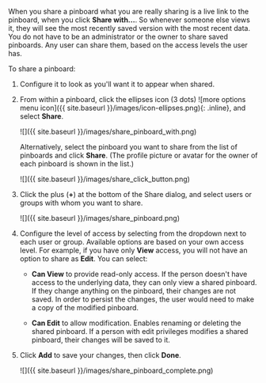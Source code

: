 When you share a pinboard what you are really sharing is a live link to the pinboard, when you click **Share with...**. So whenever someone else views it, they will see the most recently saved version with the most recent data. You do not have to be an administrator or the owner to share saved pinboards. Any user can share them, based on the access levels the user has.

To share a pinboard:

1. Configure it to look as you'll want it to appear when shared.
2. From within a pinboard, click the ellipses icon (3 dots)
![more options menu icon]({{ site.baseurl }}/images/icon-ellipses.png){: .inline},
and select **Share**.

    ![]({{ site.baseurl }}/images/share_pinboard_with.png)

    Alternatively, select the pinboard you want to share from the list of pinboards and click **Share**. (The profile picture or avatar for the owner of each pinboard is shown in the list.)

    ![]({{ site.baseurl }}/images/share_click_button.png)

3. Click the plus (**+**) at the bottom of the Share dialog, and select users or groups with whom you want to share.

    ![]({{ site.baseurl }}/images/share_pinboard.png)

4. Configure the level of access by selecting from the dropdown next to each user or group. Available options are based on your own access level. For example, if you have only **View** access, you will not have an option to share as **Edit**. You can select:

    -   **Can View** to provide read-only access. If the person doesn't have access to the underlying data, they can only view a shared pinboard. If they change anything on the pinboard, their changes are not saved. In order to persist the changes, the user would need to make a copy of the modified pinboard.

    -   **Can Edit** to allow modification. Enables renaming or deleting the shared pinboard. If a person with edit privileges modifies a shared pinboard, their changes will be saved to it.

5. Click **Add** to save your changes, then click **Done**.

    ![]({{ site.baseurl }}/images/share_pinboard_complete.png)
